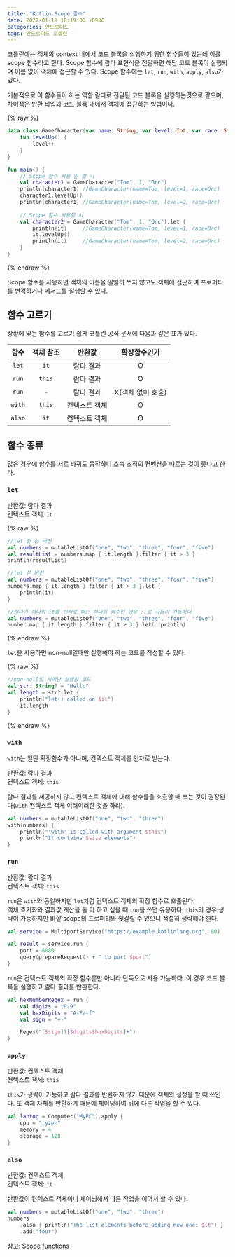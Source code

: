 ```yaml
---
title: "Kotlin Scope 함수"
date: 2022-01-19 18:19:00 +0900
categories: 안드로이드
tags: 안드로이드 코틀린
---
```

코틀린에는 객체의 context 내에서 코드 블록을 실행하기 위한 함수들이 있는데 이를 scope 함수라고 한다. Scope 함수에 람다 표현식을 전달하면 해당 코드 블록이 실행되며 이름 없이 객체에 접근할 수 있다. Scope 함수에는 `let`, `run`, `with`, `apply`, `also`가 있다.

기본적으로 이 함수들이 하는 역할 람다로 전달된 코드 블록을 실행하는것으로 같으며, 차이점은 반환 타입과 코드 블록 내에서 객체에 접근하는 방법이다.

{% raw %}
```kotlin
data class GameCharacter(var name: String, var level: Int, var race: String) {
    fun levelUp() {
        level++
    }
}

fun main() {
    // Scope 함수 사용 안 할 시
    val character1 = GameCharacter("Tom", 1, "Orc")
    println(character1) //GameCharacter(name=Tom, level=1, race=Orc)
    character1.levelUp()
    println(character1) //GameCharacter(name=Tom, level=2, race=Orc)
    
    // Scope 함수 사용할 시
    val character2 = GameCharacter("Tom", 1, "Orc").let {
        println(it)     //GameCharacter(name=Tom, level=1, race=Orc)
        it.levelUp()
        println(it)     //GameCharacter(name=Tom, level=2, race=Orc)
    }
}
```
{% endraw %}

Scope 함수를 사용하면 객체의 이름을 일일히 쓰지 않고도 객체에 접근하여 프로퍼티를 변경하거나 메서드를 실행할 수 있다.

## 함수 고르기
상황에 맞는 함수를 고르기 쉽게 코틀린 공식 문서에 다음과 같은 표가 있다.

| 함수 | 객체 참조 | 반환값 | 확장함수인가 |
|:--:|:--:|:--:|:--:|
| `let` | `it` | 람다 결과 | O |
| `run` | `this` | 람다 결과 | O |
| `run` | - | 람다 결과 | X(객체 없이 호출) |
| `with` | `this` | 컨텍스트 객체 | O |
| `also` | `it` | 컨텍스트 객체 | O |

## 함수 종류
많은 경우에 함수를 서로 바꿔도 동작하니 소속 조직의 컨벤션을 따르는 것이 좋다고 한다.
### `let`
반환값: 람다 결과  
컨텍스트 객체: `it`

{% raw %}
```kotlin
//let 안 쓴 버전
val numbers = mutableListOf("one", "two", "three", "four", "five")
val resultList = numbers.map { it.length }.filter { it > 3 }
println(resultList)

//let 쓴 버전
val numbers = mutableListOf("one", "two", "three", "four", "five")
numbers.map { it.length }.filter { it > 3 }.let { 
    println(it)
}

//람다가 하나의 it를 인자로 받는 하나의 함수인 경우 ::로 사용이 가능하다
val numbers = mutableListOf("one", "two", "three", "four", "five")
number.map { it.length }.filter { it > 3 }.let(::println)
```
{% endraw %}

`let`을 사용하면 non-null일때만 실행해야 하는 코드를 작성할 수 있다.

{% raw %}
```kotlin
//non-null일 시에만 실행할 코드
val str: String? = "Hello"
val length = str?.let {
    println("let() called on $it")
    it.length
}
```
{% endraw %}
### `with`
`with`는 일단 확장함수가 아니며, 컨텍스트 객체를 인자로 받는다.

반환값: 람다 결과  
컨텍스트 객체: `this`

람다 결과를 제공하지 않고 컨텍스트 객체에 대해 함수들을 호출할 때 쓰는 것이 권장된다(`with` 컨텍스트 객체 이러이러한 것을 하라).

```kotlin 
val numbers = mutableListOf("one", "two", "three")
with(numbers) {
    println("'with' is called with argument $this")
    println("It contains $size elements")
}
```
### `run`
반환값: 람다 결과  
컨텍스트 객체: `this`

`run`은 `with`와 동일하지만 `let`처럼 컨텍스트 객체의 확장 함수로 호출된다.  
객체 초기화와 결과값 계산을 둘 다 하고 싶을 때 `run`을 쓰면 유용하다. `this`의 경우 생략이 가능하지만 바깥 scope의 프로퍼티와 헷갈릴 수 있으니 적절히 생략해야 한다.

```kotlin
val service = MultiportService("https://example.kotlinlang.org", 80)

val result = service.run {
    port = 8080
    query(prepareRequest() + " to port $port")
}
```
`run`은 컨텍스트 객체의 확장 함수뿐만 아니라 단독으로 사용 가능하다. 이 경우 코드 블록을 실행하고 람다 결과를 반환한다.
```kotlin
val hexNumberRegex = run {
    val digits = "0-9"
    val hexDigits = "A-Fa-f"
    val sign = "+-"

    Regex("[$sign]?[$digits$hexDigits]+")
}
```
### `apply`
반환값: 컨텍스트 객체  
컨텍스트 객체: `this`

`this`가 생략이 가능하고 람다 결과를 반환하지 않기 때문에 객체의 설정을 할 때 쓰인다. 또 객체 자체를 반환하기 때문에 체이닝하여 뒤에 다른 작업을 할 수 있다.
```kotlin
val laptop = Computer("MyPC").apply {
    cpu = "ryzen"
    memory = 4
    storage = 120
}
```
### `also`
반환값: 컨텍스트 객체  
컨텍스트 객체: `it`

반환값이 컨텍스트 객체이니 체이닝해서 다른 작업을 이어서 할 수 있다.
```kotlin
val numbers = mutableListOf("one", "two", "three")
numbers
    .also { println("The list elements before adding new one: $it") }
    .add("four")
```
참고: [Scope functions](https://kotlinlang.org/docs/scope-functions.html)
